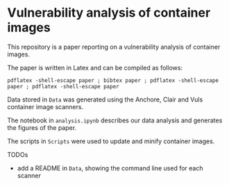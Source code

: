 # Vulnerability analysis of container images

This repository is a paper reporting on a vulnerability analysis of container images.

The paper is written in Latex and can be compiled as follows:
```
pdflatex -shell-escape paper ; bibtex paper ; pdflatex -shell-escape paper ; pdflatex -shell-escape paper
```

Data stored in `Data` was generated using the Anchore, Clair and Vuls 
container image scanners. 

The notebook in `analysis.ipynb` describes our data analysis and 
generates the figures of the paper.

The scripts in `Scripts` were used to update and minify container images.

TODOs
- add a README in `Data`, showing the command line used for each scanner
